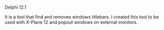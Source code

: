 Delphi 12.1

It is a tool that find and removes windows titlebars.
I created this tool to be used with X-Plane 12 and popout windows on external monitors.




